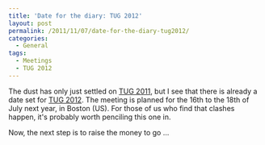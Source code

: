 ```yaml
---
title: 'Date for the diary: TUG 2012'
layout: post
permalink: /2011/11/07/date-for-the-diary-tug2012/
categories:
  - General
tags:
  - Meetings
  - TUG 2012
---
```

The dust has only just settled on [TUG 2011](https://tug.org/2011), but I see that there is already a date set for [TUG 2012](https://tug.org/2012). The meeting is planned for the 16th to the 18th of July next year, in Boston (US). For those of us who find that clashes happen, it's probably worth penciling this one in.

Now, the next step is to raise the money to go …
